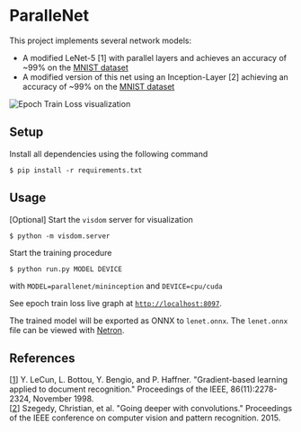 # ParalleNet

This project implements several network models:
  * A modified LeNet-5 [1] with parallel layers and achieves an accuracy of ~99% on the [MNIST dataset](http://yann.lecun.com/exdb/mnist/)
  * A modified version of this net using an Inception-Layer [2] achieving an accuracy of ~99% on the [MNIST dataset](http://yann.lecun.com/exdb/mnist/)


![Epoch Train Loss visualization](https://i.imgur.com/h4h7CrF.gif)

## Setup

Install all dependencies using the following command

```
$ pip install -r requirements.txt
```

## Usage

[Optional] Start the `visdom` server for visualization

```
$ python -m visdom.server
```

Start the training procedure

```
$ python run.py MODEL DEVICE
```
with `MODEL=parallenet/mininception` and `DEVICE=cpu/cuda`

See epoch train loss live graph at [`http://localhost:8097`](http://localhost:8097).

The trained model will be exported as ONNX to `lenet.onnx`. The `lenet.onnx` file can be viewed with [Netron](https://www.electronjs.org/apps/netron).

## References

[[1](http://yann.lecun.com/exdb/publis/pdf/lecun-98.pdf)] Y. LeCun, L. Bottou, Y. Bengio, and P. Haffner. "Gradient-based learning applied to document recognition." Proceedings of the IEEE, 86(11):2278-2324, November 1998.  
[[2](https://arxiv.org/abs/1409.4842)] Szegedy, Christian, et al. "Going deeper with convolutions." Proceedings of the IEEE conference on computer vision and pattern recognition. 2015.